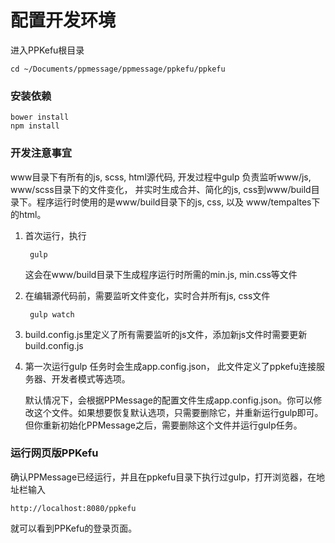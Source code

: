 # 配置开发环境
进入PPKefu根目录

    cd ~/Documents/ppmessage/ppmessage/ppkefu/ppkefu

### 安装依赖

    bower install 
    npm install 
    
### 开发注意事宜
www目录下有所有的js, scss, html源代码, 开发过程中gulp 负责监听www/js, www/scss目录下的文件变化，
并实时生成合并、简化的js, css到www/build目录下。程序运行时使用的是www/build目录下的js, css, 以及
www/tempaltes下的html。

1. 首次运行，执行
   
        gulp

   这会在www/build目录下生成程序运行时所需的min.js, min.css等文件
       
2. 在编辑源代码前，需要监听文件变化，实时合并所有js, css文件
    
        gulp watch
        
3. build.config.js里定义了所有需要监听的js文件，添加新js文件时需要更新build.config.js

4. 第一次运行gulp 任务时会生成app.config.json， 此文件定义了ppkefu连接服务器、开发者模式等选项。
    
   默认情况下，会根据PPMessage的配置文件生成app.config.json。你可以修改这个文件。如果想要恢复默认选项，只需要删除它，并重新运行gulp即可。但你重新初始化PPMessage之后，需要删除这个文件并运行gulp任务。

### 运行网页版PPKefu
确认PPMessage已经运行，并且在ppkefu目录下执行过gulp，打开浏览器，在地址栏输入

    http://localhost:8080/ppkefu

就可以看到PPKefu的登录页面。
